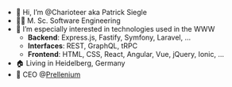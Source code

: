 - 👋 Hi, I’m @Charioteer aka Patrick Siegle
- 👨‍🎓 M. Sc. Software Engineering
- 👀 I’m especially interested in technologies used in the WWW
  - **Backend**: Express.js, Fastify, Symfony, Laravel, ...
  - **Interfaces**: REST, GraphQL, tRPC
  - **Frontend**: HTML, CSS, React, Angular, Vue, jQuery, Ionic, ...
- 🏠 Living in Heidelberg, Germany
- 🏢 CEO @[Prellenium](https://prellenium.com)
